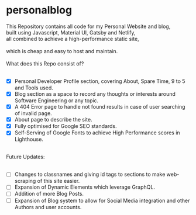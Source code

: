 # personalblog
This Repository contains all code for my Personal Website and blog, <br />
built using Javascript, Material UI, Gatsby and Netlify, <br />
all combined to achieve a high-performance static site, <br /> <br />
which is  cheap and easy to host and maintain.<br />
<br />
What does this Repo consist of?<br />
<br />
- [x] Personal Developer Profile section, covering About, Spare Time, 9 to 5 and Tools used.
- [x] Blog section as a space to record any thoughts or interests around Software Engineering or any topic.
- [x] A 404 Error page to handle not found results in case of user searching of invalid page.
- [x] About page to describe the site.
- [x] Fully optimised for Google SEO standards.
- [x] Self-Serving of Google Fonts to achieve High Performance scores in Lighthouse.
<!-- -->
<br />
Future Updates:<br />
<br />

- [ ] Changes to classnames and giving id tags to sections to make web-scraping of this site easier.
- [ ] Expansion of Dynamic Elements which leverage GraphQL.
- [ ] Addition of more Blog Posts.
- [ ] Expansion of Blog system to allow for Social Media integration and other Authors and user accounts.
  <br />
<!-- end of the list -->